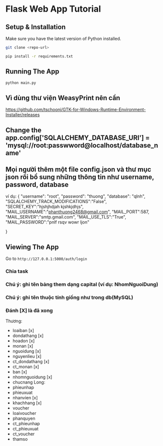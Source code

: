 # Flask Web App Tutorial

## Setup & Installation

Make sure you have the latest version of Python installed.

```bash
git clone <repo-url>
```

```bash
pip install -r requirements.txt
```

## Running The App

```bash
python main.py
```
## Vì dùng thư viện WeasyPrint nên cần
https://github.com/tschoonj/GTK-for-Windows-Runtime-Environment-Installer/releases
## Change the app.config['SQLALCHEMY_DATABASE_URI'] = 'mysql://root:passwword@localhost/database_name'

## Mọi người thêm một file config.json và thư mục json rồi bổ sung những thông tin như username, password, database

ví dụ:
{
    "username": "root",
    "password": "thuong",
    "database": "qlnh",
    "SQLALCHEMY_TRACK_MODIFICATIONS":"False",
    "SECRET_KEY":"hjshjhdjah kjshkjdhjs",
    "MAIL_USERNAME":"phanthuong2468@gmail.com",
    "MAIL_PORT":587,
    "MAIL_SERVER":"smtp.gmail.com",
    "MAIL_USE_TLS":"True",
    "MAIL_PASSWORD":"pnlf rsqv wowr ljon"


}

## Viewing The App

Go to `http://127.0.0.1:5000/auth/login`

### Chia task

### Chú ý: ghi tên bảng them dạng capital (ví dụ: NhomNguoiDung)

### Chú ý: ghi tên thuộc tính giống như trong db(MySQL)

### Đánh [X] là đã xong

Thương:

- loaiban [x]
- dondathang [x]
- hoadon [x]
- monan [x]
- nguoidung [x]
- nguyenlieu [x]
- ct_dondathang [x]
- ct_monan [x]
- ban [x]
- nhomnguoidung [x]
- chucnang
  Long:
- phieunhap
- phieuxuat
- nhanvien [x]
- khachhang [x]
- voucher
- loaivoucher
- phanquyen
- ct_phieunhap
- ct_phieuxuat
- ct_voucher
- thamso

